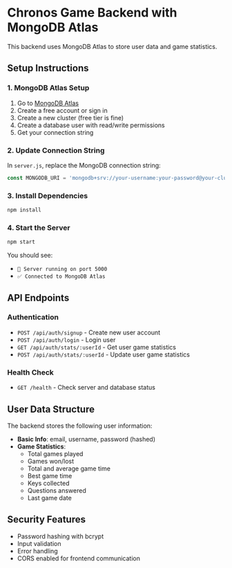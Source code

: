 # Chronos Game Backend with MongoDB Atlas

This backend uses MongoDB Atlas to store user data and game statistics.

## Setup Instructions

### 1. MongoDB Atlas Setup
1. Go to [MongoDB Atlas](https://www.mongodb.com/atlas)
2. Create a free account or sign in
3. Create a new cluster (free tier is fine)
4. Create a database user with read/write permissions
5. Get your connection string

### 2. Update Connection String
In `server.js`, replace the MongoDB connection string:
```javascript
const MONGODB_URI = 'mongodb+srv://your-username:your-password@your-cluster.mongodb.net/chronos-game?retryWrites=true&w=majority';
```

### 3. Install Dependencies
```bash
npm install
```

### 4. Start the Server
```bash
npm start
```

You should see:
- `🚀 Server running on port 5000`
- `✅ Connected to MongoDB Atlas`

## API Endpoints

### Authentication
- `POST /api/auth/signup` - Create new user account
- `POST /api/auth/login` - Login user
- `GET /api/auth/stats/:userId` - Get user game statistics
- `POST /api/auth/stats/:userId` - Update user game statistics

### Health Check
- `GET /health` - Check server and database status

## User Data Structure

The backend stores the following user information:
- **Basic Info**: email, username, password (hashed)
- **Game Statistics**:
  - Total games played
  - Games won/lost
  - Total and average game time
  - Best game time
  - Keys collected
  - Questions answered
  - Last game date

## Security Features
- Password hashing with bcrypt
- Input validation
- Error handling
- CORS enabled for frontend communication 